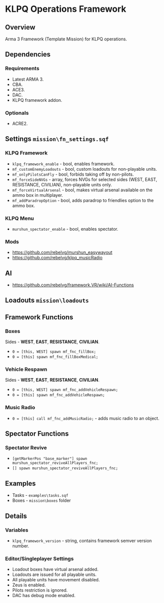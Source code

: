 # KLPQ Operations Framework

## Overview
Arma 3 Framework (Template Mission) for KLPQ operations.

## Dependencies

### Requirements
- Latest ARMA 3.
- CBA.
- ACE3.
- DAC.
- KLPQ framework addon.

### Optionals
- ACRE2.

## Settings `mission\fn_settings.sqf`

### KLPQ Framework
- `klpq_framework_enable` - bool, enables framework.
- `mf_customEnemyLoadouts` - bool, custom loadouts for non-playable units.
- `mf_onlyPilotsCanFly` - bool, forbids taking off by non-pilots.
- `mf_forceSideNVGs` - array, forces NVGs for selected sides (WEST, EAST, RESISTANCE, CIVILIAN), non-playable units only.
- `mf_forceVirtualArsenal` - bool, makes virtual arsenal available on the ammo box in multiplayer.
- `mf_addParadropOption` - bool, adds paradrop to friendlies option to the ammo box.

### KLPQ Menu
- `murshun_spectator_enable` - bool, enables spectator.

### Mods
- https://github.com/rebelvg/murshun_easywayout
- https://github.com/rebelvg/klpq_musicRadio

## AI
- https://github.com/rebelvg/framework.VR/wiki/AI-Functions

## Loadouts `mission\loadouts`

## Framework Functions

### Boxes
Sides - **WEST**, **EAST**, **RESISTANCE**, **CIVILIAN**.
- `0 = [this, WEST] spawn mf_fnc_fillBox;`
- `0 = [this] spawn mf_fnc_fillBoxMedical;`

### Vehicle Respawn
Sides - **WEST**, **EAST**, **RESISTANCE**, **CIVILIAN**.
- `0 = [this, WEST] spawn mf_fnc_addVehicleRespawn;`
- `0 = [this] spawn mf_fnc_addVehicleRespawn;`

### Music Radio
- `0 = [this] call mf_fnc_addMusicRadio;` - adds music radio to an object.

## Spectator Functions

### Spectator Revive
- `[getMarkerPos "base_marker"] spawn murshun_spectator_reviveAllPlayers_fnc;`
- `[] spawn murshun_spectator_reviveAllPlayers_fnc;`

## Examples
- Tasks - `examples\tasks.sqf`
- Boxes - `mission\boxes` folder

## Details

### Variables
- `klpq_framework_version` - string, contains framework semver version number.

### Editor/Singleplayer Settings
- Loadout boxes have virtual arsenal added.
- Loadouts are issued for all playable units.
- All playable units have movement disabled.
- Zeus is enabled.
- Pilots restriction is ignored.
- DAC has debug mode enabled.
